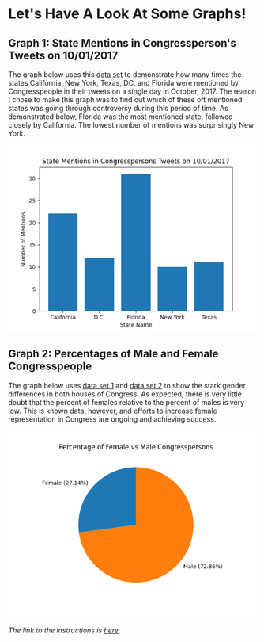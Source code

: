 # Let's Have A Look At Some Graphs! 

## Graph 1: State Mentions in Congressperson's Tweets on 10/01/2017

The graph below uses this [data set](https://data.world/socialmediadata/tweets-of-congress-october/workspace/file?filename=2017-10-01.json) to demonstrate how many times the states California, New York, Texas, DC, and Florida were mentioned by Congresspeople in their tweets on a single day in October, 2017. The reason I chose to make this graph was to find out which of these oft mentioned states was going through controversy during this period of time. As demonstrated below, Florida was the most mentioned state, followed closely by California. The lowest number of mentions was surprisingly New York. 

![Graph of State Mentions](https://github.com/shreyachatterjee22/CongressDataVizualization/blob/main/State%20Mentions%20Graph.png)

## Graph 2: Percentages of Male and Female Congresspeople

The graph below uses [data set 1](https://github.com/shreyachatterjee22/CongressDataVizualization/blob/main/role_hor.json) and [data set 2](https://github.com/shreyachatterjee22/CongressDataVizualization/blob/main/role_senate.json) to show the stark gender differences in both houses of Congress. As expected, there is very little doubt that the percent of females relative to the percent of males is very low. This is known data, however, and efforts to increase female representation in Congress are ongoing and achieving success. 

![Graph of Gender Percentages](https://github.com/shreyachatterjee22/CongressDataVizualization/blob/main/Gender%20Percentages%20Graph.png)

*The link to the instructions is [here](https://github.com/mikeizbicki/cmc-csci040/tree/2021fall/hw_02).*
